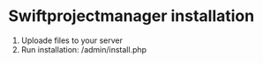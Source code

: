 # Swiftprojectmanager installation

1. Uploade files to your server
2. Run installation: /admin/install.php
